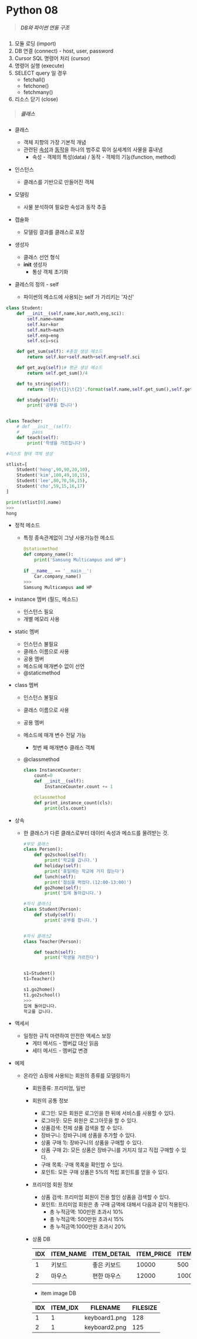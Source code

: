 # Python 08

> ##### DB와 파이썬 연동 구조



1. 모듈 로딩 (import)
2. DB 연결 (connect) - host, user, password
3. Cursor SQL 명령어 처리 (cursor)
4. 명령어 실행 (execute)
5. SELECT query 일 경우
   - fetchall()
   - fetchone()
   - fetchmany()
6. 리소스 닫기 (close)



> ##### 클래스



- 클래스
  - 객체 지향의 가장 기본적 개념
  - 관련된 <u>속성</u>과 <u>동작</u>을 하나의 범주로 묶어 실세계의 사물을 흉내냄
    - 속성 -  객체의 특성(data) / 동작 - 객체의 기능(function, method)

- 인스턴스
  - 클래스를 기반으로 만들어진 객체

- 모델링

  - 사물 분석하여 필요한 속성과 동작 추출

- 캡슐화

  - 모델링 결과를 클래스로 포장

- 생성자
  - 클래스 선언 형식
  - __init__ 생성자
    - 통상 객체 초기화
- 클레스의 정의 - self
  - 파이썬의 메소드에 사용되는 self 가 가리키는 '자신'

```python
class Student:
    def __init__(self,name,kor,math,eng,sci):
        self.name=name
        self.kor=kor
        self.math=math
        self.eng=eng
        self.sci=sci

    def get_sum(self): #총점 생성 메소드
        return self.kor+self.math+self.eng+self.sci

    def get_avg(self):# 평균 생성 메소드
        return self.get_sum()/4

    def to_string(self):
        return '{0}\t{1}\t{2}'.format(self.name,self.get_sum(),self.get_avg())

    def study(self):
        print('공부를 합니다')


class Teacher:
    # def __init__(self):
    #     pass
    def teach(self):
        print('학생을 가르칩니다')
```

```python
#리스트 형태 객체 생성

stlist=[
    Student('hong',90,90,20,10),
    Student('kim',100,49,10,15),
    Student('lee',80,70,56,15),
    Student('cho',59,15,16,17)
]

print(stlist[0].name)
>>>
hong
```

- 정적 메소드

  - 특정 종속관계없이 그냥 사용가능한 메소드

    ```python
    @staticmethod
    def company_name():
        print('Samsung Multicampus and HP')
            
    if __name__ == '__main__':
        Car.company_name()
    >>>
    Samsung Multicampus and HP
    ```

- instance 멤버 (필드, 메소드)

  - 인스턴스 필요
  - 개별 메모리 사용

- static 멤버

  - 인스턴스 불필요
  - 클래스 이름으로 사용
  - 공용 멤버
  - 메소드에 매개변수 없이 선언
  - @staticmethod

- class 멤버

  - 인스턴스 불필요

  - 클래스 이름으로 사용

  - 공용 멤버

  - 메소드에 매개 변수 전달 가능

    - 첫번 째 매개변수 클래스 객체

  - @classmethod

    ```python
    class InstanceCounter:
        count=0
        def __init__(self):
            InstanceCounter.count += 1
    
        @classmethod
        def print_instance_count(cls):
            print(cls.count)
    ```


- 상속

  - 한 클래스가 다른 클래스로부터 데이터 속성과 메소드를 물려받는 것.

    ```python
    #부모 클래스
    class Person():
        def go2school(self):
            print('학교를 갑니다.')
        def holiday(self):
            print('휴일에는 학교에 가지 않는다')
        def lunch(self):
            print('점심을 먹었다.(12:00-13:00)')
        def go2home(self):
            print('집에 돌아갑니다.')
    
    #자식 클래스1
    class Student(Person):
        def study(self):
            print('공부를 합니다.')
    
    
    #자식 클래스2
    class Teacher(Person):
    
        def teach(self):
            print('학생을 가르친다')
    
    
    s1=Student()
    t1=Teacher()
    
    s1.go2home()
    t1.go2school()
    >>>
    집에 돌아갑니다.
    학교를 갑니다.
    ```

- 액세서

  - 일정한 규칙 마련하여 안전한 액세스 보장
    - 게터 메서드 - 멤버값 대신 읽음
    - 세터 메서드 - 멤버값 변경

- 예제

  - 온라인 쇼핑에 사용되는 회원의 종류를 모델링하기
    - 회원종류: 프리미엄, 일반

    - 회원의 공통 정보
      - 로그인: 모든 회원은 로그인을 한 뒤에 서비스를 사용할 수 있다.
      - 로그아웃: 모든 회원은 로그아웃을 할 수 있다.
      - 상품검색: 전체 상품 검색을 할 수 있다.
      - 장바구니: 장바구니에 상품을 추가할 수 있다.
      - 상품 구매 1): 장바구니의 상품을 구매할 수 있다.
      - 상품 구매 2): 모든 상품은 장바구니를 거치지 않고 직접 구매할 수 있다.
      - 구매 목록: 구매 목록을 확인할 수 있다.
      - 포인트: 모든 구매 상품은 5%의 적립 포인트를 얻을 수 있다.

    - 프리미엄 회원 정보
      - 상품 검색: 프리미엄 회원이 전용 할인 상품을 검색할 수 있다.
      - 포인트:  프리미엄 회원은 총 구매 금액에 대해서 다음과 같이 적용된다.
        - 총 누적금액: 100만원 초과시 10%
        - 총 누적금액: 500만원 초과시 15%
        - 총 누적금액:1000만원 초과시 20%

    - 상품 DB

      | IDX  | ITEM_NAME | ITEM_DETAIL | ITEM_PRICE | ITEM_QTY | ITEM_CATEGORY | ITEM_IMAGE   |
      | ---- | --------- | ----------- | ---------- | -------- | ------------- | ------------ |
      | 1    | 키보드    | 좋은 키보드 | 10000      | 500      | PC            | keyboard.kpg |
      | 2    | 마우스    | 편한 마우스 | 12000      | 1000     | PC            |              |
      |      |           |             |            |          |               |              |

      - item image DB

      | IDX  | ITEM_IDX | FILENAME      | FILESIZE |
      | ---- | -------- | ------------- | -------- |
      | 1    | 1        | keyboard1.png | 128      |
      | 2    | 1        | keyboard2.png | 125      |
